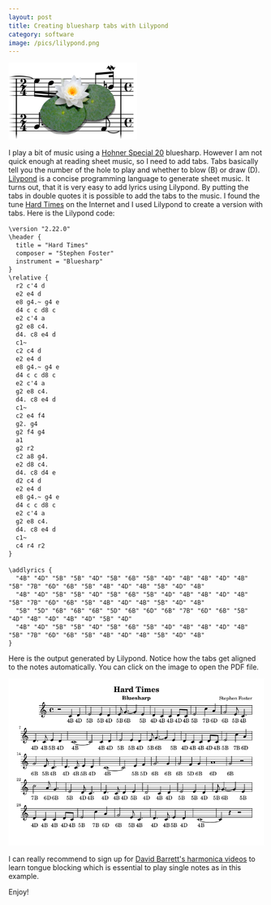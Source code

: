 ```yaml
---
layout: post
title: Creating bluesharp tabs with Lilypond
category: software
image: /pics/lilypond.png
---
```


<span class="center"><img src="/pics/lilypond.png" width="254"></span>

I play a bit of music using a [Hohner Special 20][2] bluesharp.
However I am not quick enough at reading sheet music, so I need to add tabs.
Tabs basically tell you the number of the hole to play and whether to blow (B) or draw (D).
[Lilypond][1] is a concise programming language to generate sheet music.
It turns out, that it is very easy to add lyrics using Lilypond.
By putting the tabs in double quotes it is possible to add the tabs to the music.
I found the tune [Hard Times][3] on the Internet and I used Lilypond to create a version with tabs.
Here is the Lilypond code:

```
\version "2.22.0"
\header {
  title = "Hard Times"
  composer = "Stephen Foster"
  instrument = "Bluesharp"
}
\relative {
  r2 c'4 d
  e2 e4 d
  e8 g4.~ g4 e
  d4 c c d8 c
  e2 c'4 a
  g2 e8 c4.
  d4. c8 e4 d
  c1~
  c2 c4 d
  e2 e4 d
  e8 g4.~ g4 e
  d4 c c d8 c
  e2 c'4 a
  g2 e8 c4.
  d4. c8 e4 d
  c1~
  c2 e4 f4
  g2. g4
  g2 f4 g4
  a1
  g2 r2
  c2 a8 g4.
  e2 d8 c4.
  d4. c8 d4 e
  d2 c4 d
  e2 e4 d
  e8 g4.~ g4 e
  d4 c c d8 c
  e2 c'4 a
  g2 e8 c4.
  d4. c8 e4 d
  c1~
  c4 r4 r2
}

\addlyrics {
  "4B" "4D" "5B" "5B" "4D" "5B" "6B" "5B" "4D" "4B" "4B" "4D" "4B" "5B" "7B" "6D" "6B" "5B" "4B" "4D" "4B" "5B" "4D" "4B"
  "4B" "4D" "5B" "5B" "4D" "5B" "6B" "5B" "4D" "4B" "4B" "4D" "4B" "5B" "7B" "6D" "6B" "5B" "4B" "4D" "4B" "5B" "4D" "4B"
  "5B" "5D" "6B" "6B" "6B" "5D" "6B" "6D" "6B" "7B" "6D" "6B" "5B" "4D" "4B" "4D" "4B" "4D" "5B" "4D"
  "4B" "4D" "5B" "5B" "4D" "5B" "6B" "5B" "4D" "4B" "4B" "4D" "4B" "5B" "7B" "6D" "6B" "5B" "4B" "4D" "4B" "5B" "4D" "4B"
}
```

Here is the output generated by Lilypond.
Notice how the tabs get aligned to the notes automatically.
You can click on the image to open the PDF file.

[![Hard Times music sheet](/pics/hardtimes.png)](/downloads/hardtimes.pdf)

I can really recommend to sign up for [David Barrett's harmonica videos][4] to learn tongue blocking which is essential to play single notes as in this example.

Enjoy!

[1]: http://lilypond.org/
[2]: https://www.hohner.de/en/instruments/harmonicas/diatonic/progressive/special-20
[3]: https://www.harmonicaacademy.com/categories/20080411_25
[4]: https://www.bluesharmonica.com/
